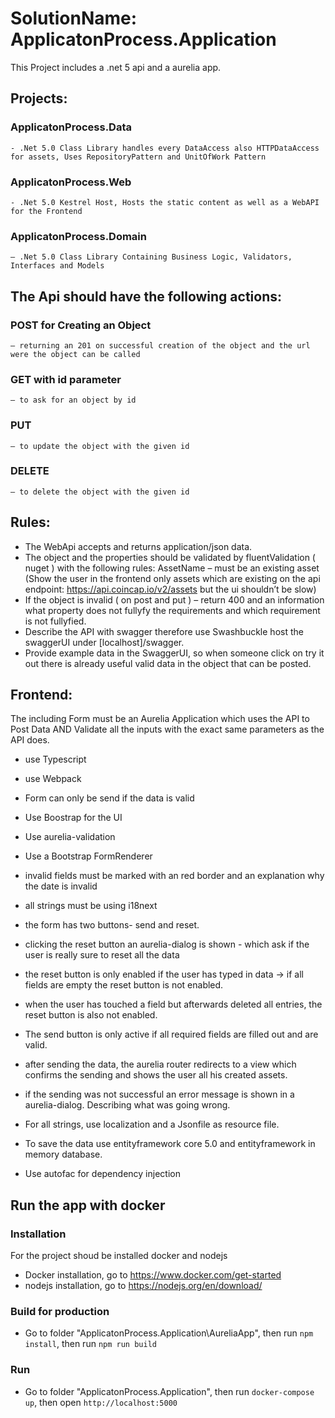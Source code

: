 # SolutionName: ApplicatonProcess.Application
This Project includes a .net 5 api and a aurelia app.
## Projects:
### ApplicatonProcess.Data 
    - .Net 5.0 Class Library handles every DataAccess also HTTPDataAccess for assets, Uses RepositoryPattern and UnitOfWork Pattern
### ApplicatonProcess.Web 
    - .Net 5.0 Kestrel Host, Hosts the static content as well as a WebAPI for the Frontend
### ApplicatonProcess.Domain 
    – .Net 5.0 Class Library Containing Business Logic, Validators, Interfaces and Models
## The Api should have the following actions:
### POST for Creating an Object 
    – returning an 201 on successful creation of the object and the url were the object can be called
### GET with id parameter 
    – to ask for an object by id
### PUT 
    – to update the object with the given id
### DELETE 
    – to delete the object with the given id
## Rules:
- The WebApi accepts and returns application/json data.
- The object and the properties should be validated by fluentValidation ( nuget ) with the following rules:
AssetName – must be an existing asset (Show the user in the frontend only assets which are existing on the api endpoint: https://api.coincap.io/v2/assets but the ui shouldn’t be slow)
- If the object is invalid ( on post and put ) – return 400 and an information what property does not fullyfy the requirements and which requirement is not fullyfied.
- Describe the API with swagger therefore use Swashbuckle host the swaggerUI under [localhost]/swagger.
- Provide example data in the SwaggerUI, so when someone click on try it out there is already useful valid data in the object that can be posted.
## Frontend:
The including Form must be an Aurelia Application which uses the API to Post Data AND Validate all the inputs with the exact same parameters as the API does.
- use Typescript
- use Webpack
- Form can only be send if the data is valid
- Use Boostrap for the UI
- Use aurelia-validation
- Use a Bootstrap FormRenderer
- invalid fields must be marked with an red border and an explanation why the date is invalid
- all strings must be using i18next
- the form has two buttons- send and reset.
- clicking the reset button an aurelia-dialog is shown - which ask if the user is really sure to reset all the data
- the reset button is only enabled if the user has typed in data -> if all fields are empty the reset button is not enabled.
- when the user has touched a field but afterwards deleted all entries, the reset button is also not enabled.
- The send button is only active if all required fields are filled out and are valid.
- after sending the data, the aurelia router redirects to a view which confirms the sending and shows the user all his created assets.
- if the sending was not successful an error message is shown in a aurelia-dialog. Describing what was going wrong.

- For all strings, use localization and a Jsonfile as resource file.
- To save the data use entityframework core 5.0 and entityframework in memory database.
- Use autofac for dependency injection

## Run the app with docker
### Installation
For the project shoud be installed docker and nodejs
- Docker installation, go to https://www.docker.com/get-started
- nodejs installation, go to https://nodejs.org/en/download/

### Build for production
- Go to folder "ApplicatonProcess.Application\AureliaApp", then run `npm install`, then run `npm run build`
### Run 
- Go to folder "ApplicatonProcess.Application", then run `docker-compose up`, then open `http://localhost:5000` 

